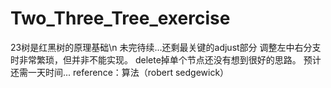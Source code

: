 # Two_Three_Tree_exercise
23树是红黑树的原理基础\n
未完待续...还剩最关键的adjust部分
调整左中右分支时非常繁琐，但并非不能实现。
delete掉单个节点还没有想到很好的思路。
预计还需一天时间...
reference：算法（robert sedgewick）
